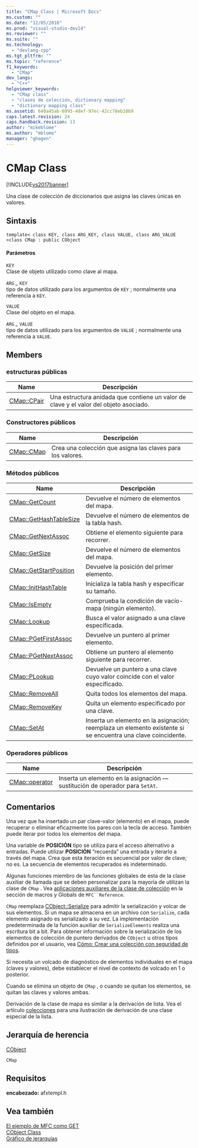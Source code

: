 ```yaml
---
title: "CMap Class | Microsoft Docs"
ms.custom: ""
ms.date: "12/05/2016"
ms.prod: "visual-studio-dev14"
ms.reviewer: ""
ms.suite: ""
ms.technology: 
  - "devlang-cpp"
ms.tgt_pltfrm: ""
ms.topic: "reference"
f1_keywords: 
  - "CMap"
dev_langs: 
  - "C++"
helpviewer_keywords: 
  - "CMap class"
  - "clases de colección, dictionary mapping"
  - "dictionary mapping class"
ms.assetid: 640a45ab-0993-4def-97ec-42cc78eb10b9
caps.latest.revision: 24
caps.handback.revision: 13
author: "mikeblome"
ms.author: "mblome"
manager: "ghogen"
---
```

# CMap Class
[!INCLUDE[vs2017banner](../../assembler/inline/includes/vs2017banner.md)]

Una clase de colección de diccionarios que asigna las claves únicas en valores.  
  
## Sintaxis  
  
```  
template< class KEY, class ARG_KEY, class VALUE, class ARG_VALUE >class CMap : public CObject  
```  
  
#### Parámetros  
 `KEY`  
 Clase de objeto utilizado como clave al mapa.  
  
 `ARG` *\_* `KEY`  
 tipo de datos utilizado para los argumentos de `KEY` ; normalmente una referencia a `KEY`.  
  
 `VALUE`  
 Clase del objeto en el mapa.  
  
 `ARG` *\_* `VALUE`  
 tipo de datos utilizado para los argumentos de `VALUE` ; normalmente una referencia a `VALUE`.  
  
## Members  
  
### estructuras públicas  
  
|Name|Descripción|  
|----------|-----------------|  
|[CMap::CPair](../Topic/CMap::CPair.md)|Una estructura anidada que contiene un valor de clave y el valor del objeto asociado.|  
  
### Constructores públicos  
  
|Name|Descripción|  
|----------|-----------------|  
|[CMap::CMap](../Topic/CMap::CMap.md)|Crea una colección que asigna las claves para los valores.|  
  
### Métodos públicos  
  
|Name|Descripción|  
|----------|-----------------|  
|[CMap::GetCount](../Topic/CMap::GetCount.md)|Devuelve el número de elementos del mapa.|  
|[CMap::GetHashTableSize](../Topic/CMap::GetHashTableSize.md)|Devuelve el número de elementos de la tabla hash.|  
|[CMap::GetNextAssoc](../Topic/CMap::GetNextAssoc.md)|Obtiene el elemento siguiente para recorrer.|  
|[CMap::GetSize](../Topic/CMap::GetSize.md)|Devuelve el número de elementos del mapa.|  
|[CMap::GetStartPosition](../Topic/CMap::GetStartPosition.md)|Devuelve la posición del primer elemento.|  
|[CMap::InitHashTable](../Topic/CMap::InitHashTable.md)|Inicializa la tabla hash y especificar su tamaño.|  
|[CMap::IsEmpty](../Topic/CMap::IsEmpty.md)|Comprueba la condición de vacío\-mapa \(ningún elemento\).|  
|[CMap::Lookup](../Topic/CMap::Lookup.md)|Busca el valor asignado a una clave especificada.|  
|[CMap::PGetFirstAssoc](../Topic/CMap::PGetFirstAssoc.md)|Devuelve un puntero al primer elemento.|  
|[CMap::PGetNextAssoc](../Topic/CMap::PGetNextAssoc.md)|Obtiene un puntero al elemento siguiente para recorrer.|  
|[CMap::PLookup](../Topic/CMap::PLookup.md)|Devuelve un puntero a una clave cuyo valor coincide con el valor especificado.|  
|[CMap::RemoveAll](../Topic/CMap::RemoveAll.md)|Quita todos los elementos del mapa.|  
|[CMap::RemoveKey](../Topic/CMap::RemoveKey.md)|Quita un elemento especificado por una clave.|  
|[CMap::SetAt](../Topic/CMap::SetAt.md)|Inserta un elemento en la asignación; reemplaza un elemento existente si se encuentra una clave coincidente.|  
  
### Operadores públicos  
  
|Name|Descripción|  
|----------|-----------------|  
|[CMap::operator](../Topic/CMap::operator.md)|Inserta un elemento en la asignación — sustitución de operador para `SetAt`.|  
  
## Comentarios  
 Una vez que ha insertado un par clave\-valor \(elemento\) en el mapa, puede recuperar o eliminar eficazmente los pares con la tecla de acceso.  También puede iterar por todos los elementos del mapa.  
  
 Una variable de **POSICIÓN** tipo se utiliza para el acceso alternativo a entradas.  Puede utilizar **POSICIÓN** “recuerda” una entrada y iterarlo a través del mapa.  Crea que esta iteración es secuencial por valor de clave; no es.  La secuencia de elementos recuperados es indeterminado.  
  
 Algunas funciones miembro de las funciones globales de esta de la clase auxiliar de llamada que se deben personalizar para la mayoría de utilizan la clase de `CMap` .  Vea [aplicaciones auxiliares de la clase de colección](../../mfc/reference/collection-class-helpers.md) en la sección de macros y Globals de `MFC``Reference`.  
  
 `CMap` reemplaza [CObject::Serialize](../Topic/CObject::Serialize.md) para admitir la serialización y volcar de sus elementos.  Si un mapa se almacena en un archivo con `Serialize`, cada elemento asignado es serializado a su vez.  La implementación predeterminada de la función auxiliar de `SerializeElements` realiza una escritura bit a bit.  Para obtener información sobre la serialización de los elementos de colección de puntero derivados de `CObject` u otros tipos definidos por el usuario, vea [Cómo: Crear una colección con seguridad de tipos](../../mfc/how-to-make-a-type-safe-collection.md).  
  
 Si necesita un volcado de diagnóstico de elementos individuales en el mapa \(claves y valores\), debe establecer el nivel de contexto de volcado en 1 o posterior.  
  
 Cuando se elimina un objeto de `CMap` , o cuando se quitan los elementos, se quitan las claves y valores ambas.  
  
 Derivación de la clase de mapa es similar a la derivación de lista.  Vea el artículo [colecciones](../../mfc/collections.md) para una ilustración de derivación de una clase especial de la lista.  
  
## Jerarquía de herencia  
 [CObject](../../mfc/reference/cobject-class.md)  
  
 `CMap`  
  
## Requisitos  
 **encabezado:** afxtempl.h  
  
## Vea también  
 [El ejemplo de MFC como GET](../../top/visual-cpp-samples.md)   
 [CObject Class](../../mfc/reference/cobject-class.md)   
 [Gráfico de jerarquías](../../mfc/hierarchy-chart.md)